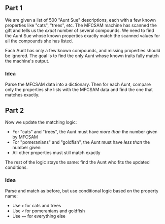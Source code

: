 ## Part 1

We are given a list of 500 "Aunt Sue" descriptions, each with a few known properties like "cats", "trees", etc. The MFCSAM machine has scanned the gift and tells us the *exact* number of several compounds. We need to find the Aunt Sue whose known properties exactly match the scanned values for all the compounds she has listed.

Each Aunt has only a few known compounds, and missing properties should be ignored. The goal is to find the only Aunt whose known traits fully match the machine's output.

### Idea
Parse the MFCSAM data into a dictionary. Then for each Aunt, compare only the properties she lists with the MFCSAM data and find the one that matches exactly.

## Part 2

Now we update the matching logic:
- For "cats" and "trees", the Aunt must have *more than* the number given by MFCSAM
- For "pomeranians" and "goldfish", the Aunt must have *less than* the number given
- All other properties must still match exactly

The rest of the logic stays the same: find the Aunt who fits the updated conditions.

### Idea
Parse and match as before, but use conditional logic based on the property name:
- Use `>` for cats and trees
- Use `<` for pomeranians and goldfish
- Use `==` for everything else
